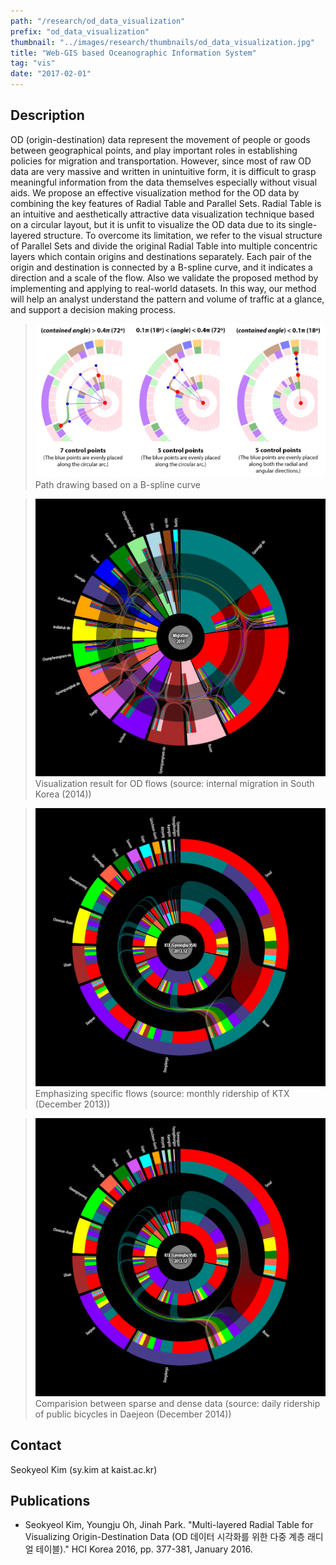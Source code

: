 ```yaml
---
path: "/research/od_data_visualization"
prefix: "od_data_visualization"
thumbnail: "../images/research/thumbnails/od_data_visualization.jpg"
title: "Web-GIS based Oceanographic Information System"
tag: "vis"
date: "2017-02-01"
---
```


## Description

OD (origin-destination) data represent the movement of people or goods between geographical points, and play important roles in establishing policies for migration and transportation. However, since most of raw OD data are very massive and written in unintuitive form, it is difficult to grasp meaningful information from the data themselves especially without visual aids. We propose an effective visualization method for the OD data by combining the key features of Radial Table and Parallel Sets. Radial Table is an intuitive and aesthetically attractive data visualization technique based on a circular layout, but it is unfit to visualize the OD data due to its single-layered structure. To overcome its limitation, we refer to the visual structure of Parallel Sets and divide the original Radial Table into multiple concentric layers which contain origins and destinations separately. Each pair of the origin and destination is connected by a B-spline curve, and it indicates a direction and a scale of the flow. Also we validate the proposed method by implementing and applying to real-world datasets. In this way, our method will help an analyst understand the pattern and volume of traffic at a glance, and support a decision making process.

> ![Path drawing based on a B-spline curve](../images/research/od_data_visualization/img1.jpg)
> Path drawing based on a B-spline curve

> ![Visualization result for OD flows](../images/research/od_data_visualization/img2.jpg)
> Visualization result for OD flows
> (source: internal migration in South Korea (2014))

> ![Emphasizing specific flows](../images/research/od_data_visualization/img3.jpg)
> Emphasizing specific flows
> (source: monthly ridership of KTX (December 2013))

> ![Comparision](../images/research/od_data_visualization/img3.jpg)
> Comparision between sparse and dense data
> (source: daily ridership of public bicycles in Daejeon (December 2014))

## Contact

Seokyeol Kim (sy.kim at kaist.ac.kr)

## Publications

- Seokyeol Kim, Youngju Oh, Jinah Park. "Multi-layered Radial Table for Visualizing Origin-Destination Data (OD 데이터 시각화를 위한 다중 계층 래디얼 테이블)." HCI Korea 2016, pp. 377-381, January 2016.